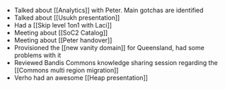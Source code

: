 * Talked about [[Analytics]] with Peter. Main gotchas are identified
* Talked about [[Usukh presentation]] 
* Had a [[Skip level 1on1 with Laci]]
* Meeting about [[SoC2 Catalog]]
* Meeting about [[Peter handover]]
* Provisioned the [[new vanity domain]] for Queensland, had some problems with it
* Reviewed Bandis Commons knowledge sharing session regarding the [[Commons multi region migration]]
* Verho had an awesome [[Heap presentation]]